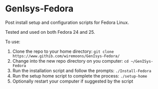 # GenIsys-Fedora

Post install setup and configuration scripts for Fedora Linux.

Tested and used on both Fedora 24 and 25.

To use:

1. Clone the repo to your home directory: `git clone https://www.githib.com/wiremoons/GenIsys-Fedora/`
2. Change into the new repo directory on you computer: `cd ~/GenISys-Fedora`
3. Run the installation script and follow the prompts: `./Install-Fedora`
4. Run the setup home script to complete the process: `./setup-home`
5. Optionally restart your computer if suggested by the script

